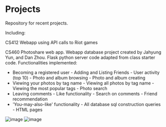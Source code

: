 # Projects
Repository for recent projects.

Including:

CS412 Webapp using API calls to Riot games



CS460 Photoshare web app.
Webapp database project created by Jahyung Yun, and Dan Zhou. Flask python server code adapted from class starter code. 
Functionalities implemented:
- Becoming a registered user - Adding and Listing Friends - User activity (top 10) - Photo and album browsing - Photo and album creating
- Viewing your photos by tag name - Viewing all photos by tag name - Viewing the most popular tags - Photo search
- Leaving comments - Like functionality - Search on comments - Friend recommendation
- 'You-may-also-like' functionality - All database sql construction queries - HTML pages


![image](https://user-images.githubusercontent.com/117403334/204979841-6c5421b7-7a98-4a24-ac1f-34f365040413.png)
![image](https://user-images.githubusercontent.com/117403334/204979712-f4607291-fa72-48df-8231-bbca57b95cf1.png)


